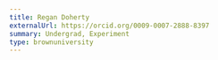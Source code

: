 ```yaml
---
title: Regan Doherty
externalUrl: https://orcid.org/0009-0007-2888-8397
summary: Undergrad, Experiment
type: brownuniversity
---
```

